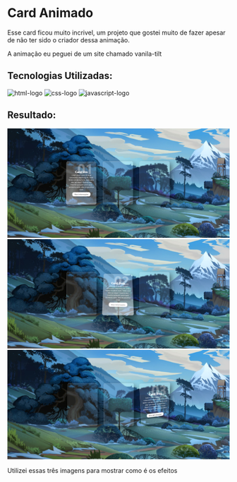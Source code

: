 <h1>Card Animado</h1>
<p>Esse card ficou muito incrivel, um projeto que gostei muito de fazer apesar de não ter sido o criador dessa animação.</p>
<p>A animação eu peguei de um site chamado vanila-tilt</p>
<h2>Tecnologias Utilizadas:</h2>
<img src="https://img.shields.io/badge/HTML5-E34F26?style=for-the-badge&logo=html5&logoColor=white" alt= "html-logo" height="30px" width="90px" />
<img src= "https://img.shields.io/badge/CSS3-1572B6?style=for-the-badge&logo=css3&logoColor=white" alt="css-logo" height="30px" width="90px"/>
<img src="https://img.shields.io/badge/JavaScript-323330?style=for-the-badge&logo=javascript&logoColor=F7DF1E" alt="javascript-logo" height="30px" width="90px"/>
<h2> Resultado:</h2>
<img src="https://github.com/PedroAlex65/card/blob/master/img/card%201.png"/>
<img src="https://github.com/PedroAlex65/card/blob/master/img/card%202.png"/>
<img src="https://github.com/PedroAlex65/card/blob/master/img/card%203.png"/>

<p>Utilizei essas três imagens para mostrar como é os efeitos</p>
